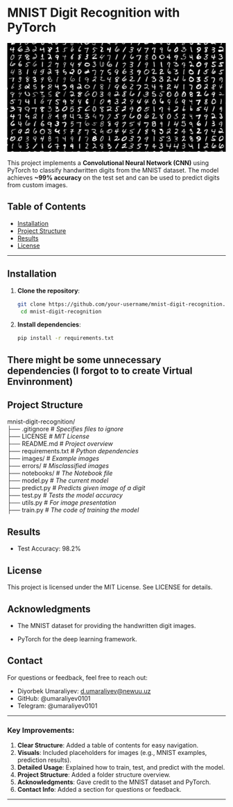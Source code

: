 # MNIST Digit Recognition with PyTorch

![MNIST Example](images/mnist_example.png)

This project implements a **Convolutional Neural Network (CNN)** using PyTorch to classify handwritten digits from the MNIST dataset. The model achieves **~99% accuracy** on the test set and can be used to predict digits from custom images.

## Table of Contents
- [Installation](#installation)
- [Project Structure](#project-structure)
- [Results](#results)
- [License](#license)

---

## Installation

1. **Clone the repository**:
   ```bash
   git clone https://github.com/your-username/mnist-digit-recognition.git
    cd mnist-digit-recognition

2. **Install dependencies**:

    ```bash
    pip install -r requirements.txt


There might be some unnecessary dependencies (I forgot to to create Virtual Envinronment)
---

## Project Structure

mnist-digit-recognition/ \
├── .gitignore           #       _Specifies files to ignore_\
├── LICENSE              #       _MIT License_\
├── README.md            #       _Project overview_\
├── requirements.txt     #       _Python dependencies_\
├── images/              #       _Example images_\
├── errors/              #       _Misclassified images_\
├── notebooks/           #       _The Notebook file_\
├── model.py             #       _The current model_\
├── predict.py           #       _Predicts given image of a digit_\
├── test.py              #       _Tests the model accuracy_\
├── utils.py             #       _For image presentation_\
├── train.py             #       _The code of training the model_

## Results

 - Test Accuracy: 98.2%

## License

This project is licensed under the MIT License. See LICENSE for details.

## Acknowledgments

 - The MNIST dataset for providing the handwritten digit images.

 - PyTorch for the deep learning framework.

## Contact

For questions or feedback, feel free to reach out:

 - Diyorbek Umaraliyev: d.umaraliyev@newuu.uz
 - GitHub: @umaraliyev0101
 - Telegram: @umaraliyev0101

---

### **Key Improvements**:
1. **Clear Structure**: Added a table of contents for easy navigation.
2. **Visuals**: Included placeholders for images (e.g., MNIST examples, prediction results).
3. **Detailed Usage**: Explained how to train, test, and predict with the model.
4. **Project Structure**: Added a folder structure overview.
5. **Acknowledgments**: Gave credit to the MNIST dataset and PyTorch.
6. **Contact Info**: Added a section for questions or feedback.

---